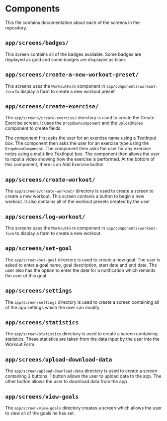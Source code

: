 # Components

This file contains documentation about each of the screens in the repository.

## `app/screens/badges/`
This screen contains all of the badges avaliable. Some badges are displayed as gold and some badges are displayed as black

## `app/screens/create-a-new-workout-preset/`
This screens uses the `WorkoutForm` component in `app/components/workout-form` to display a form to create a new workout preset

## `app/screens/create-exercise/`
The `app/screens/create-exercise/` directory is used to create the Create Exercise screen. It uses the `DropdownComponent` and the `UploadVideo` component to create fields.

The component first asks the user for an exercise name using a TextInput box. The component then asks the user for an exercise type using the `DropdownComponent`. The component then asks the user for any exercise notes using a multi-line TextInput box. The component then allows the user to input a video showing how the exercise is performed. At the bottom of this component, there is an Add Exercise button

## `app/screens/create-workout/`
The `app/screens/create-workout/` directory is used to create a screen to create a new workout. This screen contains a button to begin a new workout. It also contains all of the workout presets created by the user

## `app/screens/log-workout/`
This screens uses the `WorkoutForm` component in `app/components/workout-form` to display a form to create a new workout

## `app/screens/set-goal`
The `app/screen/set-goal` directory is used to create a new goal. The user is asked to enter a goal name, goal description, start date and end date. The user also has the option to enter the date for a notification which reminds the user of this goal

## `app/screens/settings`
The `app/screen/settings` directory is used to create a screen containing all of the app settings which the user can modify

## `app/screens/statistics`
The `app/screen/statistics` directory is used to create a screen containing statistics. These statistics are taken from the data input by the user into the Workout Form

## `app/screens/upload-download-data`
The `app/screen/upload-download-data` directory is used to create a screen containing 2 buttons. 1 button allows the user to upload data to the app. The other button allows the user to download data from the app

## `app/screens/view-goals`
The `app/screen/view-goals` directory creates a screen which allows the user to view all of the goals he has set.